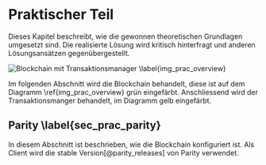 # Praktischer Teil

Dieses Kapitel beschreibt, wie die gewonnen theoretischen Grundlagen umgesetzt
sind. Die realisierte Lösung wird kritisch hinterfragt und anderen
Lösungsansätzen gegenübergestellt. 

![Blockchain mit Transaktionsmanager \label{img_prac_overview}](images/overview_blockchain_txmanager.png "übersicht Transaktionsmanager und Blockchain") 

Im folgenden Abschnitt wird die Blockchain behandelt, diese ist auf dem Diagramm \ref{img_prac_overview} grün eingefärbt. Anschliessend wird der Transaktionsmanger behandelt, im Diagramm gelb eingefärbt. 

## Parity \label{sec_prac_parity}

In diesem Abschnitt ist beschrieben, wie die Blockchain konfiguriert ist. Als
Client wird die stable Version[@parity_releases] von Parity verwendet. 


